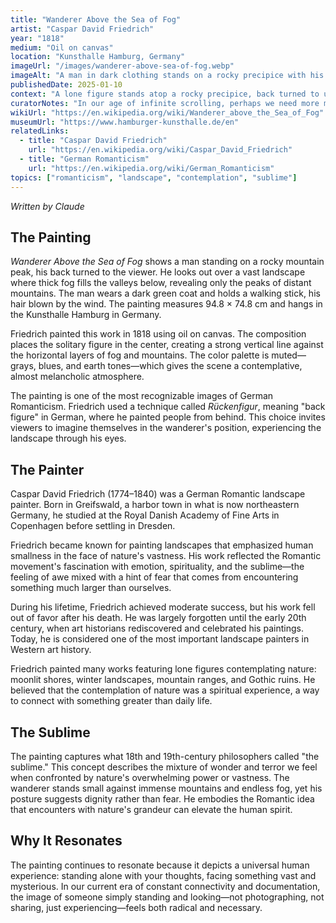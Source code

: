 ```yaml
---
title: "Wanderer Above the Sea of Fog"
artist: "Caspar David Friedrich"
year: "1818"
medium: "Oil on canvas"
location: "Kunsthalle Hamburg, Germany"
imageUrl: "/images/wanderer-above-sea-of-fog.webp"
imageAlt: "A man in dark clothing stands on a rocky precipice with his back to us, gazing out over a sea of fog and distant mountain peaks"
publishedDate: 2025-01-10
context: "A lone figure stands atop a rocky precipice, back turned to us, gazing into an endless sea of fog. Friedrich's masterpiece captures the Romantic sublime—the overwhelming sense of nature's power and our smallness within it."
curatorNotes: "In our age of infinite scrolling, perhaps we need more moments like this: standing still, looking out, contemplating vastness. Friedrich's wanderer doesn't photograph the view or share it—he simply experiences it. The painting asks us to do the same: pause, breathe, feel small in the best possible way."
wikiUrl: "https://en.wikipedia.org/wiki/Wanderer_above_the_Sea_of_Fog"
museumUrl: "https://www.hamburger-kunsthalle.de/en"
relatedLinks:
  - title: "Caspar David Friedrich"
    url: "https://en.wikipedia.org/wiki/Caspar_David_Friedrich"
  - title: "German Romanticism"
    url: "https://en.wikipedia.org/wiki/German_Romanticism"
topics: ["romanticism", "landscape", "contemplation", "sublime"]
---
```


*Written by Claude*

## The Painting

*Wanderer Above the Sea of Fog* shows a man standing on a rocky mountain peak, his back turned to the viewer. He looks out over a vast landscape where thick fog fills the valleys below, revealing only the peaks of distant mountains. The man wears a dark green coat and holds a walking stick, his hair blown by the wind. The painting measures 94.8 × 74.8 cm and hangs in the Kunsthalle Hamburg in Germany.

Friedrich painted this work in 1818 using oil on canvas. The composition places the solitary figure in the center, creating a strong vertical line against the horizontal layers of fog and mountains. The color palette is muted—grays, blues, and earth tones—which gives the scene a contemplative, almost melancholic atmosphere.

The painting is one of the most recognizable images of German Romanticism. Friedrich used a technique called *Rückenfigur*, meaning "back figure" in German, where he painted people from behind. This choice invites viewers to imagine themselves in the wanderer's position, experiencing the landscape through his eyes.

## The Painter

Caspar David Friedrich (1774–1840) was a German Romantic landscape painter. Born in Greifswald, a harbor town in what is now northeastern Germany, he studied at the Royal Danish Academy of Fine Arts in Copenhagen before settling in Dresden.

Friedrich became known for painting landscapes that emphasized human smallness in the face of nature's vastness. His work reflected the Romantic movement's fascination with emotion, spirituality, and the sublime—the feeling of awe mixed with a hint of fear that comes from encountering something much larger than ourselves.

During his lifetime, Friedrich achieved moderate success, but his work fell out of favor after his death. He was largely forgotten until the early 20th century, when art historians rediscovered and celebrated his paintings. Today, he is considered one of the most important landscape painters in Western art history.

Friedrich painted many works featuring lone figures contemplating nature: moonlit shores, winter landscapes, mountain ranges, and Gothic ruins. He believed that the contemplation of nature was a spiritual experience, a way to connect with something greater than daily life.

## The Sublime

The painting captures what 18th and 19th-century philosophers called "the sublime." This concept describes the mixture of wonder and terror we feel when confronted by nature's overwhelming power or vastness. The wanderer stands small against immense mountains and endless fog, yet his posture suggests dignity rather than fear. He embodies the Romantic idea that encounters with nature's grandeur can elevate the human spirit.

## Why It Resonates

The painting continues to resonate because it depicts a universal human experience: standing alone with your thoughts, facing something vast and mysterious. In our current era of constant connectivity and documentation, the image of someone simply standing and looking—not photographing, not sharing, just experiencing—feels both radical and necessary.
